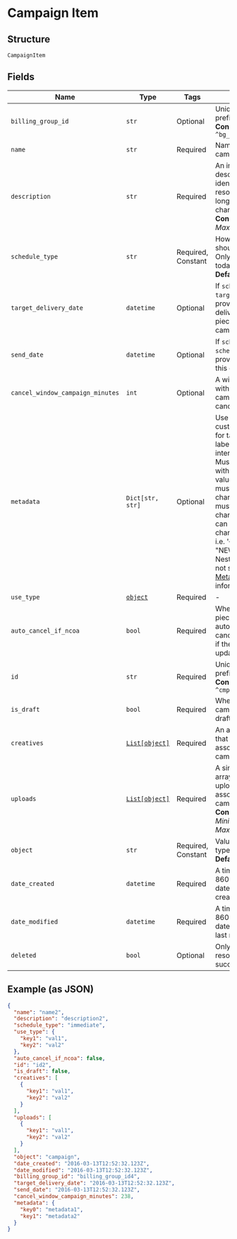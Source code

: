 
# Campaign Item

## Structure

`CampaignItem`

## Fields

| Name | Type | Tags | Description |
|  --- | --- | --- | --- |
| `billing_group_id` | `str` | Optional | Unique identifier prefixed with `bg_`.<br>**Constraints**: *Pattern*: `^bg_[a-zA-Z0-9]+$` |
| `name` | `str` | Required | Name of the campaign. |
| `description` | `str` | Required | An internal description that identifies this resource. Must be no longer than 255 characters.<br>**Constraints**: *Maximum Length*: `255` |
| `schedule_type` | `str` | Required, Constant | How the campaign should be scheduled. Only value available today is `immediate`.<br>**Default**: `'immediate'` |
| `target_delivery_date` | `datetime` | Optional | If `schedule_type` is `target_delivery_date`, provide a targeted delivery date for mail pieces in this campaign. |
| `send_date` | `datetime` | Optional | If `schedule_type` is `scheduled_send_date`, provide a date to send this campaign. |
| `cancel_window_campaign_minutes` | `int` | Optional | A window, in minutes, within which the campaign can be canceled. |
| `metadata` | `Dict[str, str]` | Optional | Use metadata to store custom information for tagging and labeling back to your internal systems. Must be an object with up to 20 key-value pairs. Keys must be at most 40 characters and values must be at most 500 characters. Neither can contain the characters `"` and `\`. i.e. '{"customer_id" : "NEWYORK2015"}' Nested objects are not supported.  See [Metadata](#section/Metadata) for more information. |
| `use_type` | [`object`](../../doc/models/object-enum.md) | Required | - |
| `auto_cancel_if_ncoa` | `bool` | Required | Whether or not a mail piece should be automatically canceled and not sent if the address is updated via NCOA. |
| `id` | `str` | Required | Unique identifier prefixed with `cmp_`.<br>**Constraints**: *Pattern*: `^cmp_[a-zA-Z0-9]+$` |
| `is_draft` | `bool` | Required | Whether or not the campaign is still a draft. |
| `creatives` | [`List[object]`](../../doc/models/object-enum.md) | Required | An array of creatives that have been associated with this campaign. |
| `uploads` | [`List[object]`](../../doc/models/object-enum.md) | Required | A single-element array containing the upload object that is assocated with this campaign.<br>**Constraints**: *Minimum Items*: `0`, *Maximum Items*: `1` |
| `object` | `str` | Required, Constant | Value is resource type.<br>**Default**: `'campaign'` |
| `date_created` | `datetime` | Required | A timestamp in ISO 8601 format of the date the resource was created. |
| `date_modified` | `datetime` | Required | A timestamp in ISO 8601 format of the date the resource was last modified. |
| `deleted` | `bool` | Optional | Only returned if the resource has been successfully deleted. |

## Example (as JSON)

```json
{
  "name": "name2",
  "description": "description2",
  "schedule_type": "immediate",
  "use_type": {
    "key1": "val1",
    "key2": "val2"
  },
  "auto_cancel_if_ncoa": false,
  "id": "id2",
  "is_draft": false,
  "creatives": [
    {
      "key1": "val1",
      "key2": "val2"
    }
  ],
  "uploads": [
    {
      "key1": "val1",
      "key2": "val2"
    }
  ],
  "object": "campaign",
  "date_created": "2016-03-13T12:52:32.123Z",
  "date_modified": "2016-03-13T12:52:32.123Z",
  "billing_group_id": "billing_group_id4",
  "target_delivery_date": "2016-03-13T12:52:32.123Z",
  "send_date": "2016-03-13T12:52:32.123Z",
  "cancel_window_campaign_minutes": 238,
  "metadata": {
    "key0": "metadata1",
    "key1": "metadata2"
  }
}
```

